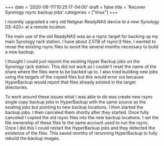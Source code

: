 +++
date = '2020-08-11T10:25:17-04:00'
draft = false
title = 'Recover Synology rsync backup jobs'
categories = ["linux"]
+++

I recently upgraded a very old Netgear ReadyNAS device to a new Synology DS-420+ at a remote location.  

The main use of the old ReadyNAS was an a rsync target for backing up my main Synology rack station.  I have about 2.5TB of rsync’d files.  I wanted to reuse the existing rsync files to avoid the several months necessary to build a new  backup.  

I thought I could just repoint the existing Hyper Backup jobs on the Synology rack station.  This did not work as I couldn’t reset the name of the share where the files were to be backed up to.  I also tried building new jobs using the targets of the copied files but this would error out because HyperBackup would report that files already existed in the target directories.

To work around these issues what I was able to do was create new rsync single copy backup jobs in HyperBackup with the same source as the existing jobs but pointing to new backup locations.  I then started the backup jobs.  I then canceled them shortly after they started. Once fully canceled I copied the old rsync files into the new backup locations.  I set the file ownership of these files to the same account used to run the rsync.  Once I did this I could restart the HyperBackup jobs and they detected the existence of the files.  This saved months of rerunning HyperBackup to fully rebuild the backup images.
